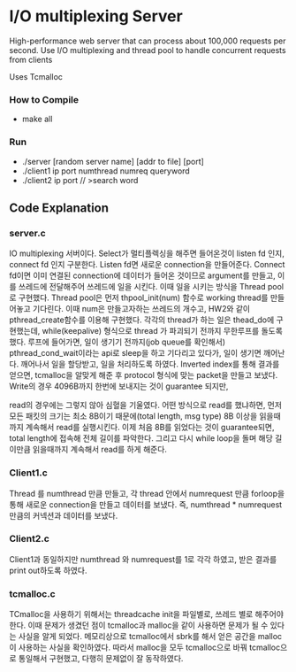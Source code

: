# I/O multiplexing Server

High-performance web server that can process about 100,000 requests per second. Use I/O multiplexing and thread pool to handle concurrent requests from clients

Uses Tcmalloc

### How to Compile

- make all

### Run
- ./server [random server name] [addr to file] [port]
- ./client1 ip port numthread numreq queryword
- ./client2 ip port // >search word

## Code Explanation
### server.c
IO multiplexing 서버이다. Select가 멀티플렉싱을 해주면 들어온것이 listen fd 인지, connect fd 인지 구분한다. Listen fd면 새로운 connection을 만들어준다. Connect fd이면 이미 연결된 connection에 데이터가 들어온 것이므로 argument를 만들고, 이를 쓰레드에 전달해주어 쓰레드에 일을 시킨다. 이때 일을 시키는 방식을 Thread pool로 구현했다. Thread pool은 먼저 thpool_init(num) 함수로 working thread를 만들어놓고 기다린다. 이때 num은 만들고자하는 쓰레드의 개수고, HW2와 같이 pthread_create함수를 이용해 구현했다. 각각의 thread가 하는 일은 thead_do에 구현했는데, while(keepalive) 형식으로 thread 가 파괴되기 전까지 무한루프를 돌도록 했다. 루프에 들어가면, 일이 생기기 전까지(job queue를 확인해서) pthread_cond_wait이라는 api로 sleep을 하고 기다리고 있다가, 일이 생기면 깨어난다. 깨어나서 일을 할당받고, 일을 처리하도록 하였다.
Inverted index를 통해 결과를 얻으면, tcmalloc을 알맞게 해준 후 protocol 형식에 맞는 packet을 만들고 보냈다. Write의 경우 4096B까지 한번에 보내지는 것이 guarantee 되지만,
   
 read의 경우에는 그렇지 않아 심혈을 기울였다. 어떤 방식으로 read를 했냐하면, 먼저 모든 패킷의 크기는 최소 8B이기 때문에(total length, msg type) 8B 이상을 읽을때까지 계속해서 read를 실행시킨다. 이제 처음 8B를 읽었다는 것이 guarantee되면, total length에 접속해 전체 길이를 파악한다. 그리고 다시 while loop을 돌며 해당 길이만큼 읽을때까지 계속해서 read를 하게 해준다.
 
### Client1.c
Thread 를 numthread 만큼 만들고, 각 thread 안에서 numrequest 만큼 forloop을 통해 새로운 connection을 만들고 데이터를 보냈다. 즉, numthread * numrequest 만큼의 커넥션과 데이터를 보냈다.
### Client2.c
Client1과 동일하지만 numthread 와 numrequest를 1로 각각 하였고, 받은 결과를 print out하도록 하였다.

### tcmalloc.c
TCmalloc을 사용하기 위해서는 threadcache init을 파일별로, 쓰레드 별로 해주어야 한다. 이때 문제가 생겼던 점이 tcmalloc과 malloc을 같이 사용하면 문제가 될 수 있다는 사실을 알게 되었다. 메모리상으로 tcmalloc에서 sbrk를 해서 얻은 공간을 malloc이 사용하는 사실을 확인하였다. 따라서 malloc을 모두 tcmalloc으로 바꿔 tcmalloc으로 통일해서 구현했고, 다행히 문제없이 잘 동작하였다.
